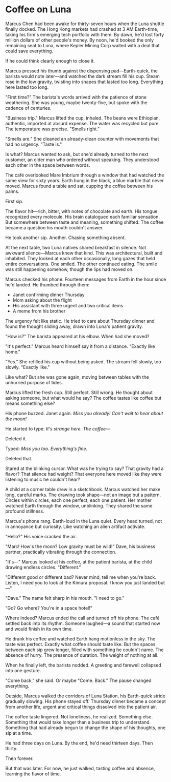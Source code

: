# Coffee on Luna

Marcus Chen had been awake for thirty-seven hours when the Luna shuttle finally docked. The Hong Kong markets had crashed at 3 AM Earth-time, taking his firm's emerging tech portfolio with them. By dawn, he'd lost forty million dollars of other people's money. By noon, he'd booked the only remaining seat to Luna, where Kepler Mining Corp waited with a deal that could save everything.

If he could think clearly enough to close it.

Marcus pressed his thumb against the dispensing pad—Earth-quick, the barista would note later—and watched the dark stream fill his cup. Steam rose in the low gravity, twisting into shapes that lasted too long. Everything here lasted too long.

"First time?" The barista's words arrived with the patience of stone weathering. She was young, maybe twenty-five, but spoke with the cadence of centuries.

"Business trip." Marcus lifted the cup, inhaled. The beans were Ethiopian, authentic, imported at absurd expense. The water was recycled but pure. The temperature was precise. "Smells right."

"Smells are." She cleaned an already-clean counter with movements that had no urgency. "Taste is."

Is what? Marcus wanted to ask, but she'd already turned to the next customer, an older man who ordered without speaking. They understood each other in the space between words.

The café overlooked Mare Imbrium through a window that had watched the same view for sixty years. Earth hung in the black, a blue marble that never moved. Marcus found a table and sat, cupping the coffee between his palms.

First sip. 

The flavor hit—rich, bitter, with notes of chocolate and earth. His tongue recognized every molecule. His brain catalogued each familiar sensation. But somewhere between taste and meaning, something shifted. The coffee became a question his mouth couldn't answer.

He took another sip. Another. Chasing something absent.

At the next table, two Luna natives shared breakfast in silence. Not awkward silence—Marcus knew that kind. This was architectural, built and inhabited. They looked at each other occasionally, long gazes that held entire conversations. One smiled. The other continued eating. The smile was still happening somehow, though the lips had moved on.

Marcus checked his phone. Fourteen messages from Earth in the hour since he'd landed. He thumbed through them:
- Janet confirming dinner Thursday
- Mom asking about the flight  
- His assistant with three urgent and two critical items
- A meme from his brother

The urgency felt like static. He tried to care about Thursday dinner and found the thought sliding away, drawn into Luna's patient gravity.

"How is?" The barista appeared at his elbow. When had she moved?

"It's perfect." Marcus heard himself say it from a distance. "Exactly like home."

"Yes." She refilled his cup without being asked. The stream fell slowly, too slowly. "Exactly like."

Like what? But she was gone again, moving between tables with the unhurried purpose of tides.

Marcus lifted the fresh cup. Still perfect. Still wrong. He thought about asking someone, but what would he say? The coffee tastes like coffee but means something else? 

His phone buzzed. Janet again. *Miss you already! Can't wait to hear about the moon!*

He started to type: *It's strange here. The coffee—*

Deleted it.

Typed: *Miss you too. Everything's fine.*

Deleted that.

Stared at the blinking cursor. What was he trying to say? That gravity had a flavor? That silence had weight? That everyone here moved like they were listening to music he couldn't hear?

A child at a corner table drew in a sketchbook. Marcus watched her make long, careful marks. The drawing took shape—not an image but a pattern. Circles within circles, each one perfect, each one patient. Her mother watched Earth through the window, unblinking. They shared the same profound stillness.

Marcus's phone rang. Earth-loud in the Luna quiet. Every head turned, not in annoyance but curiosity. Like watching an alien artifact activate.

"Hello?" His voice cracked the air.

"Marc! How's the moon? Low gravity must be wild!" Dave, his business partner, practically vibrating through the connection.

"It's—" Marcus looked at his coffee, at the patient barista, at the child drawing endless circles. "Different."

"Different good or different bad? Never mind, tell me when you're back. Listen, I need you to look at the Kimura proposal. I know you just landed but—"

"Dave." The name felt sharp in his mouth. "I need to go."

"Go? Go where? You're in a space hotel!"

Where indeed? Marcus ended the call and turned off his phone. The café settled back into its rhythm. Someone laughed—a sound that started now and would finish in its own time.

He drank his coffee and watched Earth hang motionless in the sky. The taste was perfect. Exactly what coffee should taste like. But the spaces between each sip grew longer, filled with something he couldn't name. The absence of hurry. The presence of duration. The weight of nothing at all.

When he finally left, the barista nodded. A greeting and farewell collapsed into one gesture.

"Come back," she said. Or maybe "Come. Back." The pause changed everything.

Outside, Marcus walked the corridors of Luna Station, his Earth-quick stride gradually slowing. His phone stayed off. Thursday dinner became a concept from another life, urgent and critical things dissolved into the patient air.

The coffee taste lingered. Not loneliness, he realized. Something else. Something that would take longer than a business trip to understand. Something that had already begun to change the shape of his thoughts, one sip at a time.

He had three days on Luna. By the end, he'd need thirteen days. Then thirty.

Then forever.

But that was later. For now, he just walked, tasting coffee and absence, learning the flavor of time.